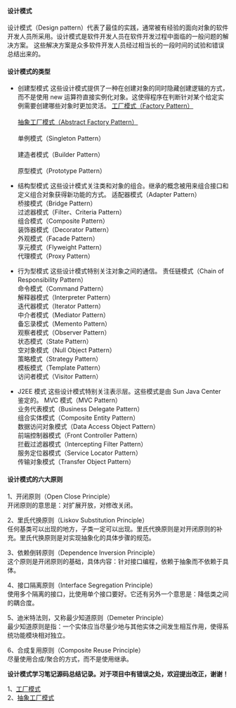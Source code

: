 #### 设计模式
 
设计模式（Design pattern）代表了最佳的实践，通常被有经验的面向对象的软件开发人员所采用。设计模式是软件开发人员在软件开发过程中面临的一般问题的解决方案。
这些解决方案是众多软件开发人员经过相当长的一段时间的试验和错误总结出来的。

#### 设计模式的类型
* 创建型模式
  这些设计模式提供了一种在创建对象的同时隐藏创建逻辑的方式，而不是使用 new 运算符直接实例化对象。这使得程序在判断针对某个给定实例需要创建哪些对象时更加灵活。
      [工厂模式（Factory Pattern）](note/pattern_01.md) <br/>      
      [抽象工厂模式（Abstract Factory Pattern）](note/pattern_02.md)    <br/>    
      单例模式（Singleton Pattern）   <br/>    
      建造者模式（Builder Pattern）  <br/>      
      原型模式（Prototype Pattern）  <br/>     

* 结构型模式
  这些设计模式关注类和对象的组合。继承的概念被用来组合接口和定义组合对象获得新功能的方式。
      适配器模式（Adapter Pattern）<br/>
      桥接模式（Bridge Pattern）<br/>
      过滤器模式（Filter、Criteria Pattern）<br/>
      组合模式（Composite Pattern）<br/>
      装饰器模式（Decorator Pattern）<br/>
      外观模式（Facade Pattern）<br/>
      享元模式（Flyweight Pattern）<br/>
      代理模式（Proxy Pattern）<br/>

* 行为型模式
  这些设计模式特别关注对象之间的通信。
      责任链模式（Chain of Responsibility Pattern）<br/>
      命令模式（Command Pattern）<br/>
      解释器模式（Interpreter Pattern）<br/>
      迭代器模式（Iterator Pattern）<br/>
      中介者模式（Mediator Pattern）<br/>
      备忘录模式（Memento Pattern）<br/>
      观察者模式（Observer Pattern）<br/>
      状态模式（State Pattern）<br/>
      空对象模式（Null Object Pattern）<br/>
      策略模式（Strategy Pattern）<br/>
      模板模式（Template Pattern）<br/>
      访问者模式（Visitor Pattern）<br/>

* J2EE 模式
  这些设计模式特别关注表示层。这些模式是由 Sun Java Center 鉴定的。
      MVC 模式（MVC Pattern）<br/>
      业务代表模式（Business Delegate Pattern）<br/>
      组合实体模式（Composite Entity Pattern）<br/>
      数据访问对象模式（Data Access Object Pattern）<br/>
      前端控制器模式（Front Controller Pattern）<br/>
      拦截过滤器模式（Intercepting Filter Pattern）<br/>
      服务定位器模式（Service Locator Pattern）<br/>
      传输对象模式（Transfer Object Pattern）<br/>

#### 设计模式的六大原则
1、开闭原则（Open Close Principle）<br/>
   开闭原则的意思是：对扩展开放，对修改关闭。<br/>

2、里氏代换原则（Liskov Substitution Principle）<br/>
   任何基类可以出现的地方，子类一定可以出现。里氏代换原则是对开闭原则的补充。里氏代换原则是对实现抽象化的具体步骤的规范。<br/>

3、依赖倒转原则（Dependence Inversion Principle）<br/>
   这个原则是开闭原则的基础，具体内容：针对接口编程，依赖于抽象而不依赖于具体。<br/>

4、接口隔离原则（Interface Segregation Principle）<br/>
   使用多个隔离的接口，比使用单个接口要好。它还有另外一个意思是：降低类之间的耦合度。<br/>

5、迪米特法则，又称最少知道原则（Demeter Principle）<br/>
   最少知道原则是指：一个实体应当尽量少地与其他实体之间发生相互作用，使得系统功能模块相对独立。<br/>

6、合成复用原则（Composite Reuse Principle）<br/>
   尽量使用合成/聚合的方式，而不是使用继承。<br/>
   
<b>设计模式学习笔记源码总结记录。对于项目中有错误之处，欢迎提出改正，谢谢！</b><br/>
     
1、[工厂模式](note/pattern_01.md)  
2、[抽象工厂模式](note/pattern_02.md)
    